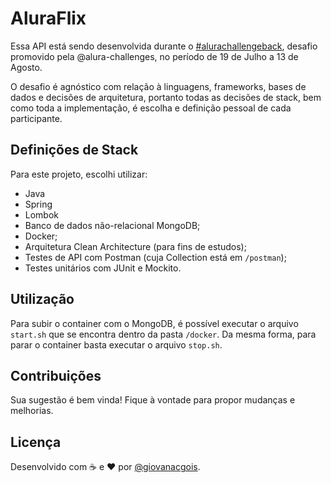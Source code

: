 # AluraFlix

Essa API está sendo desenvolvida durante o [#alurachallengeback](https://www.alura.com.br/challenges/back-end), desafio promovido pela @alura-challenges, no período de 19 de Julho a 13 de Agosto. 

O desafio é agnóstico com relação à linguagens, frameworks, bases de dados e decisões de arquitetura, portanto todas as decisões de stack, bem como toda a implementação, é escolha e definição pessoal de cada participante.


## Definições de Stack

Para este projeto, escolhi utilizar:

* Java
* Spring
* Lombok
* Banco de dados não-relacional MongoDB;
* Docker;
* Arquitetura Clean Architecture (para fins de estudos);
* Testes de API com Postman (cuja Collection está em ``/postman``);
* Testes unitários com JUnit e Mockito.

## Utilização

Para subir o container com o MongoDB, é possível executar o arquivo  ``start.sh`` que se encontra dentro da pasta ``/docker``. 
Da mesma forma, para parar o container basta executar o arquivo ``stop.sh``.
 

## Contribuições
Sua sugestão é bem vinda! Fique à vontade para propor mudanças e melhorias. 

## Licença
Desenvolvido com ☕ e ❤️ por [@giovanacgois](mailto:giovanacgois@gmail.com).
